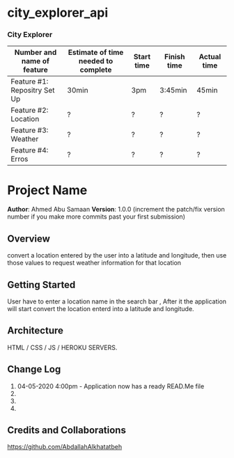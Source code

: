 # city_explorer_api

### City Explorer
Number and name of feature | Estimate of time needed to complete | Start time | Finish time | Actual time
---------------------------|-------------------------------------|------------|-------------|------------
Feature #1: Repositry Set Up | 30min | 3pm | 3:45min | 45min
Feature #2: Location  | ? | ? | ? | ?
Feature #3: Weather | ? | ? | ? | ?
Feature #4: Erros | ? | ? | ? | ?

# Project Name

**Author**: Ahmed Abu Samaan
**Version**: 1.0.0 (increment the patch/fix version number if you make more commits past your first submission)

## Overview
convert a location entered by the user into a latitude and longitude, then use those values to request weather information for that location

## Getting Started
User have to enter a location name in the search bar , After it the application will start convert the location enterd into a latitude and longitude.

## Architecture
HTML / CSS / JS / HEROKU SERVERS. 

## Change Log
1. 04-05-2020 4:00pm - Application now has a ready READ.Me file
2. 
3. 
4. 

## Credits and Collaborations
https://github.com/AbdallahAlkhatatbeh